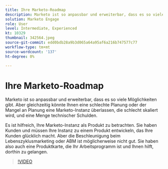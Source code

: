 ```yaml
---
title: Ihre Marketo-Roadmap
description: Marketo ist so anpassbar und erweiterbar, dass es so viele Möglichkeiten gibt. Aber gleichzeitig, schlechte Planung, oder der Mangel an Planung, könnten Sie mit ... (Beschreibungen sollten zwischen 60 und 160 Zeichen)
solution: Marketo Engage
role: User
level: Intermediate, Experienced
kt: 10329
thumbnail: 342564.jpeg
source-git-commit: edd0bdb28a9b3d065a64a95af6a216b747577c77
workflow-type: tm+mt
source-wordcount: '137'
ht-degree: 0%

---
```


# Ihre Marketo-Roadmap

Marketo ist so anpassbar und erweiterbar, dass es so viele Möglichkeiten gibt. Aber gleichzeitig könnte Ihnen eine schlechte Planung oder der Mangel an Planung eine Marketo-Instanz überlassen, die schlecht skaliert wird, und eine Menge technischer Schulden.

Es ist hilfreich, Ihre Marketo-Instanz als Produkt zu betrachten. Sie haben Kunden und müssen Ihre Instanz zu einem Produkt entwickeln, das Ihre Kunden glücklich macht. Aber die Beschleunigung beim Lebenszyklusmarketing oder ABM ist möglicherweise nicht gut. Sie haben also auch eine Produktkarte, die Ihr Arbeitsprogramm ist und Ihnen hilft, dorthin zu gelangen.

>[!VIDEO](https://video.tv.adobe.com/v/342564/?quality=12&learn=on)
